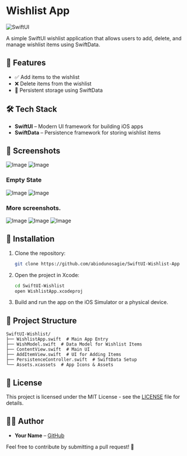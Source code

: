 # Wishlist App

![SwiftUI](https://img.shields.io/badge/SwiftUI-blue?style=for-the-badge&logo=swift&logoColor=white)

A simple SwiftUI wishlist application that allows users to add, delete, and manage wishlist items using SwiftData.

## 📌 Features
- ✅ Add items to the wishlist  
- ❌ Delete items from the wishlist  
- 📄 Persistent storage using SwiftData  

## 🛠️ Tech Stack
- **SwiftUI** – Modern UI framework for building iOS apps  
- **SwiftData** – Persistence framework for storing wishlist items  

## 📸 Screenshots
![Image](https://github.com/user-attachments/assets/6fb668ee-f00f-4f36-82e5-0e531a525d6e)
![Image](https://github.com/user-attachments/assets/35ca7dfe-99b7-4be1-98ea-6df505a01073)
### Empty State
![Image](https://github.com/user-attachments/assets/6523c901-a331-4221-a0f7-117e56c476f0)
![Image](https://github.com/user-attachments/assets/eb5569eb-48d8-4280-8650-2a9caddb6dec)
### More screenshots.
![Image](https://github.com/user-attachments/assets/3b2a0cca-14d1-4ead-b406-2da162d0d569)
![Image](https://github.com/user-attachments/assets/5cc0fe39-f1f6-4adb-866e-326df3581e6e)
![Image](https://github.com/user-attachments/assets/1b29f446-b8a1-4333-b112-1048c2ae9937) 

## 🚀 Installation

1. Clone the repository:  
   ```bash
   git clone https://github.com/abiodunosagie/SwiftUI-Wishlist-App
   ```

2. Open the project in Xcode:  
   ```bash
   cd SwiftUI-Wishlist
   open WishlistApp.xcodeproj
   ```

3. Build and run the app on the iOS Simulator or a physical device.  

## 📂 Project Structure
```
SwiftUI-Wishlist/
├── WishlistApp.swift  # Main App Entry
├── WishModel.swift  # Data Model for Wishlist Items
├── ContentView.swift  # Main UI
├── AddItemView.swift  # UI for Adding Items
├── PersistenceController.swift  # SwiftData Setup
└── Assets.xcassets  # App Icons & Assets
```

## 📜 License
This project is licensed under the MIT License - see the [LICENSE](LICENSE) file for details.  

## 👨‍💻 Author
- **Your Name** – [GitHub](https://github.com/abiodunosagie)  

Feel free to contribute by submitting a pull request! 🚀  

